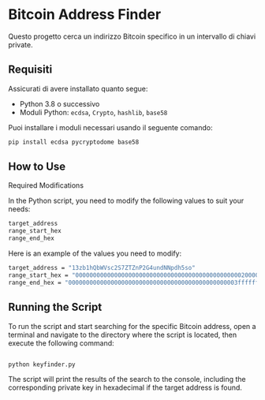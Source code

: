 # Bitcoin Address Finder

Questo progetto cerca un indirizzo Bitcoin specifico in un intervallo di chiavi private.

## Requisiti

Assicurati di avere installato quanto segue:

- Python 3.8 o successivo
- Moduli Python: `ecdsa`, `Crypto`, `hashlib`, `base58`

Puoi installare i moduli necessari usando il seguente comando:

```bash
pip install ecdsa pycryptodome base58
```
## How to Use

Required Modifications


In the Python script, you need to modify the following values to suit your needs:

```bash
target_address 
range_start_hex 
range_end_hex 
```


Here is an example of the values you need to modify:

```bash
target_address = "13zb1hQbWVsc2S7ZTZnP2G4undNNpdh5so"
range_start_hex = "0000000000000000000000000000000000000000000000020000000000000000"
range_end_hex = "000000000000000000000000000000000000000000000003ffffffffffffffff"
```

## Running the Script

To run the script and start searching for the specific Bitcoin address, open a terminal and navigate to the directory where the script is located, then execute the following command:

```bash

python keyfinder.py
```


The script will print the results of the search to the console, including the corresponding private key in hexadecimal if the target address is found.